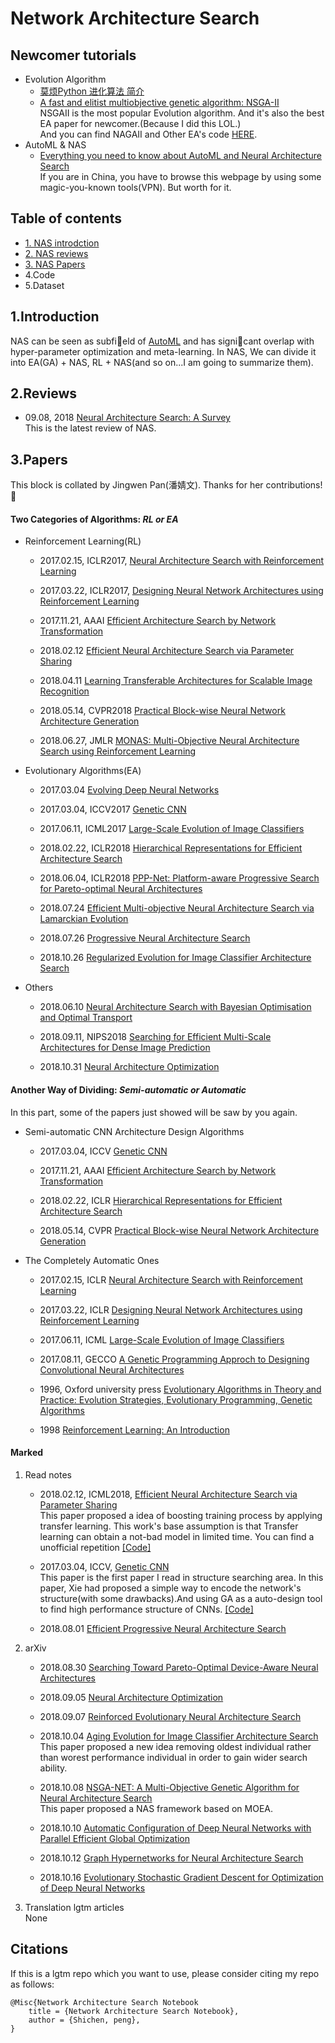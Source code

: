 # Network Architecture Search 

## Newcomer tutorials 
* Evolution Algorithm
    - [莫烦Python 进化算法 简介](https://morvanzhou.github.io/tutorials/machine-learning/evolutionary-algorithm/1-01-intro/) 
    - [A fast and elitist multiobjective genetic algorithm: NSGA-II](https://ieeexplore.ieee.org/document/996017)  
    NSGAII is the most popular Evolution algorithm. And it's also the best EA paper for newcomer.(Because I did this LOL.)  
    And you can find NAGAII and Other EA's code [HERE](./Code/).
* AutoML & NAS
    - [Everything you need to know about AutoML and Neural Architecture Search](https://towardsdatascience.com/everything-you-need-to-know-about-automl-and-neural-architecture-search-8db1863682bf)  
    If you are in China, you have to browse this webpage by using some magic-you-known tools(VPN). But worth for it.


## Table of contents
* [1. NAS introdction](#1introduction)
* [2. NAS reviews](#2reviews)
* [3. NAS Papers](#3papers)
* 4.Code
* 5.Dataset

## 1.Introduction 
NAS can be seen as subfield of [AutoML](https://www.ml4aad.org/automl/) and has signicant overlap with hyper-parameter optimization and meta-learning.
In NAS, We can divide it into EA(GA) + NAS, RL + NAS(and so on...I am going to summarize them).

## 2.Reviews
* 09.08, 2018 [Neural Architecture Search: A Survey](https://arxiv.org/abs/1808.05377)  
This is the latest review of NAS.

## 3.Papers
This block is collated by Jingwen Pan(潘婧文). Thanks for her contributions! :cake:  

#### Two Categories of Algorithms: *RL or EA*
* Reinforcement Learning(RL)
    - 2017.02.15, ICLR2017, [Neural Architecture Search with Reinforcement Learning](https://arxiv.org/abs/1611.01578)

    - 2017.03.22, ICLR2017, [Designing Neural Network Architectures using Reinforcement Learning](https://arxiv.org/abs/1611.02167)

    - 2017.11.21, AAAI [Efficient Architecture Search by Network Transformation](https://arxiv.org/abs/1707.04873)

    - 2018.02.12 [Efficient Neural Architecture Search via Parameter Sharing](https://arxiv.org/abs/1802.03268)

    - 2018.04.11 [Learning Transferable Architectures for Scalable Image Recognition](https://arxiv.org/abs/1707.07012)

    - 2018.05.14, CVPR2018 [Practical Block-wise Neural Network Architecture Generation](https://arxiv.org/abs/1708.05552)

    - 2018.06.27, JMLR [MONAS: Multi-Objective Neural Architecture Search using Reinforcement Learning](https://arxiv.org/abs/1806.10332)

* Evolutionary Algorithms(EA)
    - 2017.03.04 [Evolving Deep Neural Networks](https://arxiv.org/abs/1703.00548)

    - 2017.03.04, ICCV2017 [Genetic CNN](https://arxiv.org/abs/1703.01513)

    - 2017.06.11, ICML2017 [Large-Scale Evolution of Image Classifiers](https://arxiv.org/abs/1703.01041)

    - 2018.02.22, ICLR2018 [Hierarchical Representations for Efficient Architecture Search](https://arxiv.org/abs/1711.00436)

    - 2018.06.04, ICLR2018 [PPP-Net: Platform-aware Progressive Search for Pareto-optimal Neural Architectures](https://openreview.net/forum?id=B1NT3TAIM)

    - 2018.07.24 [Efficient Multi-objective Neural Architecture Search via Lamarckian Evolution](https://arxiv.org/abs/1804.09081)

    - 2018.07.26 [Progressive Neural Architecture Search](http://arxiv.org/abs/1712.00559)

    - 2018.10.26 [Regularized Evolution for Image Classifier Architecture Search](https://arxiv.org/abs/1802.01548)

* Others
    - 2018.06.10 [Neural Architecture Search with Bayesian Optimisation and Optimal Transport](https://arxiv.org/abs/1802.07191)

    - 2018.09.11, NIPS2018 [Searching for Efficient Multi-Scale Architectures for Dense Image Prediction](https://arxiv.org/abs/1809.04184)

    - 2018.10.31 [Neural Architecture Optimization](https://arxiv.org/abs/1808.07233)

#### Another Way of Dividing: *Semi-automatic or Automatic* 
In this part, some of the papers just showed will be saw by you again.

* Semi-automatic CNN Architecture Design Algorithms
    - 2017.03.04, ICCV [Genetic CNN](https://arxiv.org/abs/1703.01513)
   
    - 2017.11.21, AAAI [Efficient Architecture Search by Network Transformation](https://arxiv.org/abs/1707.04873)

    - 2018.02.22, ICLR [Hierarchical Representations for Efficient Architecture Search](https://arxiv.org/abs/1711.00436)

    - 2018.05.14, CVPR [Practical Block-wise Neural Network Architecture Generation](https://arxiv.org/abs/1708.05552)

* The Completely Automatic Ones 
    - 2017.02.15, ICLR [Neural Architecture Search with Reinforcement Learning](https://arxiv.org/abs/1611.01578)

    - 2017.03.22, ICLR [Designing Neural Network Architectures using Reinforcement Learning](https://arxiv.org/abs/1611.02167)

    - 2017.06.11, ICML [Large-Scale Evolution of Image Classifiers](https://arxiv.org/abs/1703.01041)

    - 2017.08.11, GECCO [A Genetic Programming Approch to Designing Convolutional Neural Architectures](https://arxiv.org/abs/1704.00764)

    - 1996, Oxford university press [Evolutionary Algorithms in Theory and Practice: Evolution Strategies, Evolutionary Programming, Genetic Algorithms](https://books.google.com/books?hl=zh-CN&lr=&id=htJHI1UrL7IC&oi=fnd&pg=PR9&dq=Evolutionary+Algorithms+in+Theory+and+Practice:+Evolution+Strategies,+Evolutionary+Programming,+Genetic+Algorithms&ots=fApX2PVCkQ&sig=ipkk4P_SK9BcSD5Nilt1Ng4N6Dw#v=onepage&q=Evolutionary%20Algorithms%20in%20Theory%20and%20Practice%3A%20Evolution%20Strategies%2C%20Evolutionary%20Programming%2C%20Genetic%20Algorithms&f=false)

    - 1998 [Reinforcement Learning: An Introduction](https://books.google.com/books?hl=zh-CN&lr=&id=uWV0DwAAQBAJ&oi=fnd&pg=PR7&dq=Reinforcement+learning:+an+introduction&ots=mhrFu402i9&sig=T_cd_oEU13DmBKKGHjR2APyKP5g#v=onepage&q=Reinforcement%20learning%3A%20an%20introduction&f=false)

#### Marked
1. Read notes
    - 2018.02.12, ICML2018, [Efficient Neural Architecture Search via Parameter Sharing](https://arxiv.org/abs/1802.03268)  
    This paper proposed a idea of boosting training process by applying transfer learning. This work's base assumption is that Transfer learning can obtain a not-bad model in limited time.
    You can find a unofficial repetition [[Code]](https://github.com/melodyguan/enas)

    - 2017.03.04, ICCV, [Genetic CNN](http://openaccess.thecvf.com/content_ICCV_2017/papers/Xie_Genetic_CNN_ICCV_2017_paper.pdf)  
    This paper is the first paper I read in structure searching area. In this paper, Xie had proposed a simple way to encode the network's structure(with some drawbacks).And using GA as a auto-design tool to find high performance structure of CNNs. [[Code]](https://github.com/aqibsaeed/Genetic-CNN)  

    - 2018.08.01 [Efficient Progressive Neural Architecture Search](https://arxiv.org/pdf/1808.00391.pdf)
    
1. arXiv
    - 2018.08.30 [Searching Toward Pareto-Optimal Device-Aware Neural Architectures](https://arxiv.org/pdf/1808.09830.pdf)

    - 2018.09.05 [Neural Architecture Optimization](https://arxiv.org/abs/1808.07233)

    - 2018.09.07 [Reinforced Evolutionary Neural Architecture Search](https://arxiv.org/abs/1808.00193)

    - 2018.10.04 [Aging Evolution for Image Classifier Architecture Search](https://arxiv.org/pdf/1802.01548)  
    This paper proposed a new idea removing oldest individual rather than worest performance individual in order to gain wider search ability.  
    
    - 2018.10.08 [NSGA-NET: A Multi-Objective Genetic Algorithm for Neural Architecture Search](https://arxiv.org/abs/1810.03522)  
    This paper proposed a NAS framework based on MOEA. 

    - 2018.10.10 [Automatic Configuration of Deep Neural Networks with Parallel Efficient Global Optimization](https://arxiv.org/abs/1810.05526)
    
    - 2018.10.12 [Graph Hypernetworks for Neural Architecture Search](https://arxiv.org/abs/1810.05749)
    
    - 2018.10.16 [Evolutionary Stochastic Gradient Descent for Optimization of Deep Neural Networks](https://arxiv.org/abs/1810.06773)

   

1. Translation lgtm articles  
None

## Citations
If this is a lgtm repo which you want to use, please consider citing my repo as follows:


```
@Misc{Network Architecture Search Notebook
    title = {Network Architecture Search Notebook},
    author = {Shichen, peng},  
}
```
